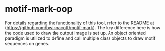 # motif-mark-oop

For details regarding the functionality of this tool, refer to the README at (https://github.com/bwinnacott/motif-mark). 
The key difference here is how the code used to draw the output image is set up. An object oriented paradigm is utilized 
to define and call multiple class objects to draw motif sequences on genes.